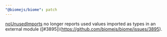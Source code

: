 ```yaml
---
"@biomejs/biome": patch
---
```


[noUnusedImports](https://biomejs.dev/linter/rules/no-unused-imports/) no longer reports used values imported as types in an external module ([#3895])(https://github.com/biomejs/biome/issues/3895).
